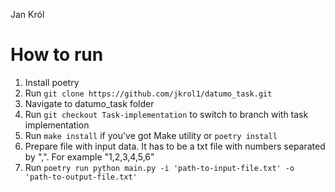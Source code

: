 Jan Król

# How to run
1. Install poetry
2. Run ```git clone https://github.com/jkrol1/datumo_task.git```
3. Navigate to datumo_task folder
4. Run ```git checkout Task-implementation``` to switch to branch with task implementation
5. Run ```make install``` if you've got Make utility or ```poetry install```
6. Prepare file with input data. It has to be a txt file with numbers separated by ",". For example "1,2,3,4,5,6" 
7. Run ```poetry run python main.py -i 'path-to-input-file.txt' -o 'path-to-output-file.txt'```